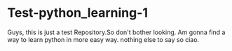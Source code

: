 Test-python_learning-1
======================

Guys, this is just a test Repository.So don't bother looking. Am gonna find a way to learn python in more easy way. nothing else to say so ciao.
